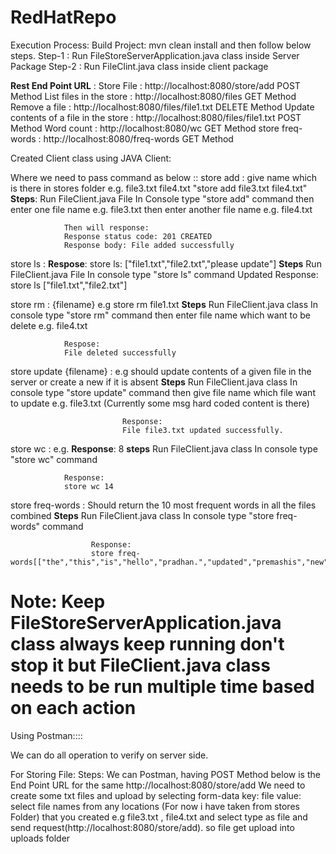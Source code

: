 # RedHatRepo

Execution Process:
Build Project: mvn clean install and then follow below steps.
Step-1 : Run FileStoreServerApplication.java class inside Server Package
Step-2 : Run FileClint.java class inside client package    

**Rest End Point URL** :
Store File                              : http://localhost:8080/store/add          POST Method
List files in the store                 : http://localhost:8080/files              GET Method
Remove a file                           : http://localhost:8080/files/file1.txt    DELETE Method
Update contents of a file in the store  : http://localhost:8080/files/file1.txt    POST Method
Word count                              : http://localhost:8080/wc                 GET Method
store freq-words                        : http://localhost:8080/freq-words         GET Method

Created Client class using JAVA Client:

Where we need to pass command as below ::
store add :     give name which is there in stores folder e.g. file3.txt file4.txt "store add file3.txt file4.txt"
                **Steps**:
                Run FileClient.java File
                In Console type "store add" command
                then enter one file name e.g. file3.txt
                then enter another file name e.g. file4.txt

                Then will response: 
                Response status code: 201 CREATED
                Response body: File added successfully
                
store ls  :     **Respose**: store ls: ["file1.txt","file2.txt","please update"]
                **Steps**
                Run FileClient.java File
                In console type "store ls" command
Updated
                Response:
                store ls ["file1.txt","file2.txt"]
                
store rm  :    {filename}  e.g store rm file1.txt
                **Steps**
                Run FileClient.java class
                In console type "store rm" command
                then enter file name which want to be delete e.g. file4.txt

                Respose:
                File deleted successfully
                
store update {filename}  :   e.g should update contents of a given file in the server or create a new if it is absent
                             **Steps**
                             Run FileClient.java class
                             In console type "store update" command
                             then give file name which file want to update e.g. file3.txt (Currently some msg hard coded content is there)
                             
                             Response:  
                             File file3.txt updated successfully.
                             
store wc  :     e.g. **Response**: 8
                **steps**
                Run FileClient.java class
                In console type "store wc" command

                Response:
                store wc 14
                
store freq-words  :   Should return the 10 most frequent words in all the files combined
                      **Steps**
                      Run FileClient.java class
                      In console type "store freq-words" command
                      
                      Response:
                      store freq-words[["the","this","is","hello","pradhan.","updated","premashis","new","update","content"]]
                      
Note: Keep FileStoreServerApplication.java class always keep running don't stop it but FileClient.java class needs to be run multiple time based on each action
===========================================================================================
Using Postman::::

We can do all operation to verify on server side.

For Storing File:
Steps:
We can Postman, having POST Method below is the End Point URL for the same
http://localhost:8080/store/add
We need to create some txt files and upload by selecting form-data
key: file
value: select file names from any locations (For now i have taken from stores Folder) that you created
e.g file3.txt , file4.txt and select type as file
and send request(http://localhost:8080/store/add). so file get upload into uploads folder
  
